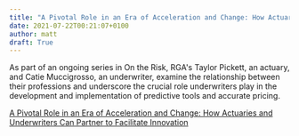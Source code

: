 ```yaml
---
title: "A Pivotal Role in an Era of Acceleration and Change: How Actuaries and Underwriters Can Partner to Facilitate Innovation"
date: 2021-07-22T00:21:07+0100
author: matt
draft: True
---
```

As part of an ongoing series in On the Risk, RGA's Taylor Pickett, an actuary, and Catie Muccigrosso, an underwriter, examine the relationship between their professions and underscore the crucial role underwriters play in the development and implementation of predictive tools and accurate pricing.
 

[ A Pivotal Role in an Era of Acceleration and Change: How Actuaries and Underwriters Can Partner to Facilitate Innovation ]( https://www.rgare.com/knowledge-center/media/articles/a-pivotal-role-in-an-era-of-acceleration-and-change )
